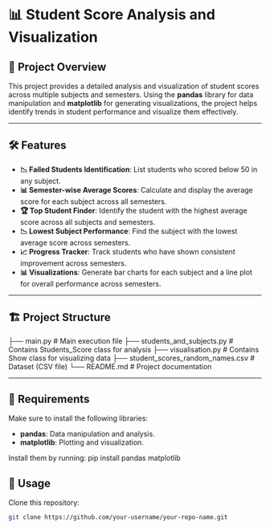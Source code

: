 # 📊 Student Score Analysis and Visualization

## 🎯 Project Overview

This project provides a detailed analysis and visualization of student scores across multiple subjects and semesters. Using the **pandas** library for data manipulation and **matplotlib** for generating visualizations, the project helps identify trends in student performance and visualize them effectively.

---

## 🛠️ Features

- **📉 Failed Students Identification**: List students who scored below 50 in any subject.
- **📊 Semester-wise Average Scores**: Calculate and display the average score for each subject across all semesters.
- **🏆 Top Student Finder**: Identify the student with the highest average score across all subjects and semesters.
- **📉 Lowest Subject Performance**: Find the subject with the lowest average score across semesters.
- **📈 Progress Tracker**: Track students who have shown consistent improvement across semesters.
- **📊 Visualizations**: Generate bar charts for each subject and a line plot for overall performance across semesters.

---

## 🏗️ Project Structure
├── main.py # Main execution file ├── students_and_subjects.py # Contains Students_Score class for analysis ├── visualisation.py # Contains Show class for visualizing data ├── student_scores_random_names.csv # Dataset (CSV file) └── README.md # Project documentation

---

## 🧰 Requirements

Make sure to install the following libraries:

- **pandas**: Data manipulation and analysis.
- **matplotlib**: Plotting and visualization.

Install them by running: pip install pandas matplotlib



## 🚀 Usage
Clone this repository:
```bash
git clone https://github.com/your-username/your-repo-name.git



 



